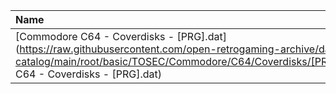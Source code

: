 |Name|Size|
|:---|---:|
|[Commodore C64 - Coverdisks - [PRG].dat](https://raw.githubusercontent.com/open-retrogaming-archive/dat-catalog/main/root/basic/TOSEC/Commodore/C64/Coverdisks/[PRG]/Commodore C64 - Coverdisks - [PRG].dat)|2893|
